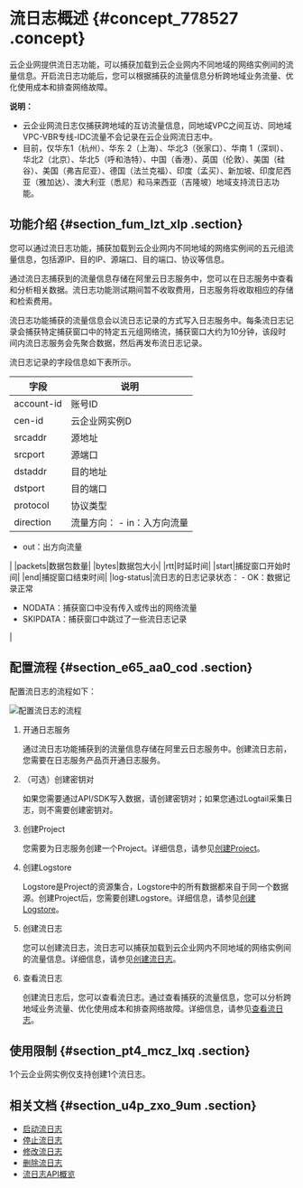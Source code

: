 # 流日志概述 {#concept_778527 .concept}

云企业网提供流日志功能，可以捕获加载到云企业网内不同地域的网络实例间的流量信息。开启流日志功能后，您可以根据捕获的流量信息分析跨地域业务流量、优化使用成本和排查网络故障。

**说明：** 

-   云企业网流日志仅捕获跨地域的互访流量信息，同地域VPC之间互访、同地域VPC-VBR专线-IDC流量不会记录在云企业网流日志中。
-   目前，仅华东1（杭州）、华东 2（上海）、华北3（张家口）、华南 1（深圳）、华北2（北京）、华北5（呼和浩特）、中国（香港）、英国（伦敦）、美国（硅谷）、美国（弗吉尼亚）、德国（法兰克福）、印度（孟买）、新加坡、印度尼西亚（雅加达）、澳大利亚（悉尼）和马来西亚（吉隆坡）地域支持流日志功能。

## 功能介绍 {#section_fum_lzt_xlp .section}

您可以通过流日志功能，捕获加载到云企业网内不同地域的网络实例间的五元组流量信息，包括源IP、目的IP、源端口、目的端口、协议等信息。

通过流日志捕获到的流量信息存储在阿里云日志服务中，您可以在日志服务中查看和分析相关数据。流日志功能测试期间暂不收取费用，日志服务将收取相应的存储和检索费用。

流日志功能捕获的流量信息会以流日志记录的方式写入日志服务中。每条流日志记录会捕获特定捕获窗口中的特定五元组网络流，捕获窗口大约为10分钟，该段时间内流日志服务会先聚合数据，然后再发布流日志记录。

流日志记录的字段信息如下表所示。

|字段|说明|
|--|--|
|account-id|账号ID|
|cen-id|云企业网实例D|
|srcaddr|源地址|
|srcport|源端口|
|dstaddr|目的地址|
|dstport|目的端口|
|protocol|协议类型|
|direction|流量方向： -   in：入方向流量
-   out：出方向流量

 |
|packets|数据包数量|
|bytes|数据包大小|
|rtt|时延时间|
|start|捕捉窗口开始时间|
|end|捕捉窗口结束时间|
|log-status|流日志的日志记录状态： -   OK：数据记录正常
-   NODATA：捕获窗口中没有传入或传出的网络流量
-   SKIPDATA：捕获窗口中跳过了一些流日志记录

 |

## 配置流程 {#section_e65_aa0_cod .section}

配置流日志的流程如下：

![配置流日志的流程](http://static-aliyun-doc.oss-cn-hangzhou.aliyuncs.com/assets/img/630431/156686949150102_zh-CN.png)

1.  开通日志服务

    通过流日志功能捕获到的流量信息存储在阿里云日志服务中。创建流日志前，您需要在日志服务产品页开通日志服务。

2.  （可选）创建密钥对

    如果您需要通过API/SDK写入数据，请创建密钥对；如果您通过Logtail采集日志，则不需要创建密钥对。

3.  创建Project

    您需要为日志服务创建一个Project。详细信息，请参见[创建Project](../../../../intl.zh-CN/准备工作/操作Project.md#section_ahq_ggx_ndb)。

4.  创建Logstore

    Logstore是Project的资源集合，Logstore中的所有数据都来自于同一个数据源。创建Project后，您需要创建Logstore。详细信息，请参见[创建Logstore](../../../../intl.zh-CN/准备工作/操作Logstore.md#section_v52_2jx_ndb)。

5.  创建流日志

    您可以创建流日志，流日志可以捕获加载到云企业网内不同地域的网络实例间的流量信息。详细信息，请参见[创建流日志](intl.zh-CN/用户指南/流日志/创建流日志.md#)。

6.  查看流日志

    创建流日志后，您可以查看流日志。通过查看捕获的流量信息，您可以分析跨地域业务流量、优化使用成本和排查网络故障。详细信息，请参见[查看流日志](intl.zh-CN/用户指南/流日志/查看流日志.md#)。


## 使用限制 {#section_pt4_mcz_lxq .section}

1个云企业网实例仅支持创建1个流日志。

## 相关文档 {#section_u4p_zxo_9um .section}

-   [启动流日志](intl.zh-CN/用户指南/流日志/启动流日志.md#)
-   [停止流日志](intl.zh-CN/用户指南/流日志/停止流日志.md#)
-   [修改流日志](intl.zh-CN/用户指南/流日志/修改流日志.md#)
-   [删除流日志](intl.zh-CN/用户指南/流日志/删除流日志.md#)
-   [流日志API概览](../../../../intl.zh-CN/API参考/API概览.md#section_s3l_rt9_txj)

